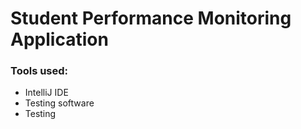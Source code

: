 # Student Performance Monitoring Application

### Tools used:
- IntelliJ IDE
- Testing software
- Testing

